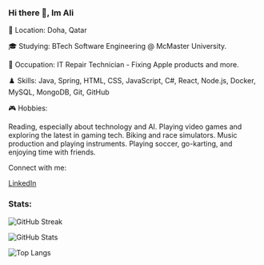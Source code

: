 ### Hi there 👋, Im Ali

📍 Location: Doha, Qatar

🎓 Studying: BTech Software Engineering @ McMaster University.

💼 Occupation: IT Repair Technician - Fixing Apple products and more.

♟️ Skills: Java, Spring, HTML, CSS, JavaScript, C#, React, Node.js, Docker, MySQL, MongoDB, Git, GitHub

🎮 Hobbies:

Reading, especially about technology and AI.
Playing video games and exploring the latest in gaming tech.
Biking and race simulators.
Music production and playing instruments.
Playing soccer, go-karting, and enjoying time with friends.

Connect with me:

[LinkedIn](https://www.linkedin.com/in/ali-al-oraibi/)

### Stats:
![GitHub Streak](http://github-readme-streak-stats.herokuapp.com?user=alialoraebi&theme=dark&hide_border=true)

![GitHub Stats](https://github-readme-stats.vercel.app/api?username=alialoraebi&show_icons=true&theme=radical)

![Top Langs](https://github-readme-stats.vercel.app/api/top-langs/?username=alialoraebi&layout=compact&theme=radical)

